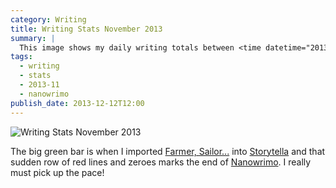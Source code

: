 ```yaml
---
category: Writing
title: Writing Stats November 2013
summary: |
  This image shows my daily writing totals between <time datetime="2013-11-12">12th November</time> and <time datetime="2013-12-12">today</time>:
tags:
  - writing
  - stats
  - 2013-11
  - nanowrimo
publish_date: 2013-12-12T12:00
---
```


![Writing Stats November 2013]($media/img/stats-2013.jpg)

The big green bar is when I imported [Farmer, Sailor...][farmer] into [Storytella][storytella] and that sudden row of red lines and zeroes marks the end of [Nanowrimo][nano]. I really must pick up the pace!

[farmer]: https://www.goodreads.com/book/show/19230016-farmer-sailor
[storytella]: https://storytel.la/
[nano]: http://nanowrimo.org/
